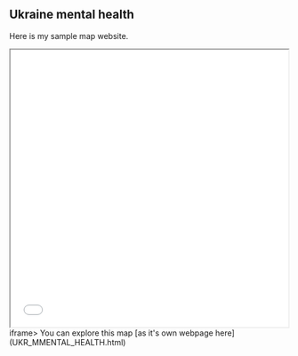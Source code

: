 ## Ukraine mental health
Here is my sample map website. 
<iframe src= "UKR_MMENTAL_HEALTH.html" height="500" width= "500"></iframe>iframe>
You can explore this map [as it's own webpage here](UKR_MMENTAL_HEALTH.html)
